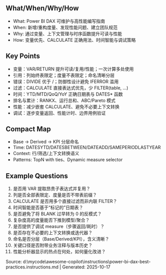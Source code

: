 ## What/When/Why/How
- What: Power BI DAX 可维护与高性能编写指南
- When: 新增/重构度量、发现性能问题、建立团队规范
- Why: 通过变量、上下文管理与时序函数提升可读与性能
- How: 变量优先、CALCULATE 正确用法、时间智能与调试策略

## Key Points
- 变量：VAR/RETURN 提升可读/复用/性能；一次计算多处使用
- 引用：列始终表限定；度量不表限定；命名清晰分层
- 错误：DIVIDE 优于 /；防御性设计避免 IFERROR 滥用
- 过滤：CALCULATE 直接表达式优先，少 FILTER(table, ...)
- 时间：YTD/MTD/QoQ/YoY 正确日期表与 DATES* 函数
- 排名与累计：RANKX、运行总和、ABC/Pareto 模式
- 性能：减少嵌套 CALCULATE、避免不必要上下文转换
- 调试：逐步变量返回、性能计时、边界用例验证

## Compact Map
- Base → Derived → KPI 分层命名
- Time: DATESYTD/DATESBETWEEN/DATEADD/SAMEPERIODLASTYEAR
- Context: 行/筛选/上下文转换语义
- Patterns: TopN with ties、Dynamic measure selector

## Example Questions
1) 是否用 VAR 提取昂贵子表达式并复用？
2) 列是否全部表限定、度量是否不带表前缀？
3) CALCULATE 是否用多个直接过滤而非内联 FILTER？
4) 时间智能是否基于“标记的”日期表？
5) 是否避免了将 BLANK 过早转为 0 的反模式？
6) 复杂度高的度量能否下推到模型/聚合？
7) 是否提供了调试 measure（步骤返回/耗时）？
8) 是否存在不必要的上下文转换或迭代器？
9) 命名是否分层（Base/Derived/KPI），含义清晰？
10) 关键口径是否附带业务注释与版本历史？
11) 性能分析器显示的热点在何处，如何量化改进？

Source: d:\mycode\awesome-copilot\instructions\power-bi-dax-best-practices.instructions.md | Generated: 2025-10-17
